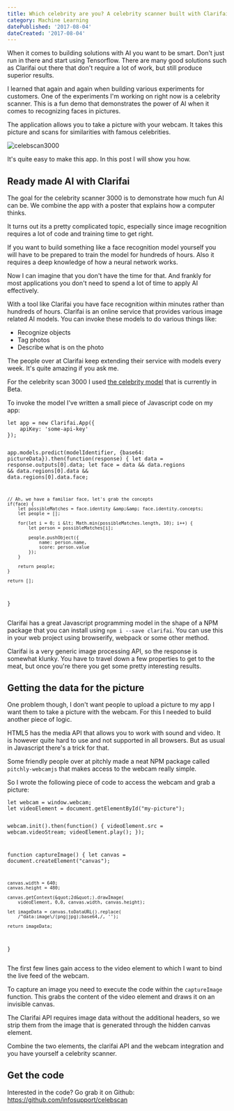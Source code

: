 ```yaml
---
title: Which celebrity are you? A celebrity scanner built with Clarifai
category: Machine Learning
datePublished: '2017-08-04'
dateCreated: '2017-08-04'
---
```

<!--kg-card-begin: markdown--><p>When it comes to building solutions with AI you want to be smart. Don't just run in there and start using Tensorflow. There are many good solutions such as Clarifai out there that don't require a lot of work, but still produce superior results.</p>
<p>I learned that again and again when building various experiments for customers. One of the experiments I'm working on right now is a celebrity scanner. This is a fun demo that demonstrates the power of AI when it comes to recognizing faces in pictures.</p>
<p>The application allows you to take a picture with your webcam. It takes this picture and scans for similarities with famous celebrities.</p>
<p><img src="/content/images/2017/08/celebscan3000.png" alt="celebscan3000"></p>
<p>It's quite easy to make this app. In this post I will show you how.</p>
<h2 id="readymadeaiwithclarifai">Ready made AI with Clarifai</h2>
<p>The goal for the celebrity scanner 3000 is to demonstrate how much fun AI can be. We combine the app with a poster that explains how a computer thinks.</p>
<p>It turns out its a pretty complicated topic, especially since image recognition requires a lot of code and training time to get right.</p>
<p>If you want to build something like a face recognition model yourself you will have to be prepared to train the model for hundreds of hours. Also it requires a deep knowledge of how a neural network works.</p>
<p>Now I can imagine that you don't have the time for that. And frankly for most applications you don't need to spend a lot of time to apply AI effectively.</p>
<p>With a tool like Clarifai you have face recognition within minutes rather than hundreds of hours. Clarifai is an online service that provides various image related AI models. You can invoke these models to do various things like:</p>
<ul>
<li>Recognize objects</li>
<li>Tag photos</li>
<li>Describe what is on the photo</li>
</ul>
<p>The people over at Clarifai keep extending their service with models every week. It's quite amazing if you ask me.</p>
<p>For the celebrity scan 3000 I used <a href="git@github.com:wmeints/olympus.git">the celebrity model</a> that is currently in Beta.</p>
<p>To invoke the model I've written a small piece of Javascript code on my app:</p>
<pre><code>let app = new Clarifai.App({
    apiKey: 'some-api-key'
});

app.models.predict(modelIdentifier, {base64: pictureData}).then(function(response) {
    let data = response.outputs[0].data;
                let face = data 
                    &amp;&amp; data.regions 
                    &amp;&amp; data.regions[0].data 
                    &amp;&amp; data.regions[0].data.face;
                
    // Ah, we have a familiar face, let's grab the concepts
    if(face) {
        let possibleMatches = face.identity &amp;&amp; face.identity.concepts;
        let people = [];

        for(let i = 0; i &lt; Math.min(possibleMatches.length, 10); i++) {
            let person = possibleMatches[i];

            people.pushObject({ 
                name: person.name,
                score: person.value
            });
        }
        
        return people;
    }
    
    return [];
}
</code></pre>
<p>Clarifai has a great Javascript programming model in the shape of a NPM package that you can install using <code>npm i --save clarifai</code>. You can use this in your web project using browserify, webpack or some other method.</p>
<p>Clarifai is a very generic image processing API, so the response is somewhat klunky. You have to travel down a few properties to get to the meat, but once you're there you get some pretty interesting results.</p>
<h2 id="gettingthedataforthepicture">Getting the data for the picture</h2>
<p>One problem though, I don't want people to upload a picture to my app I want them to take a picture with the webcam. For this I needed to build another piece of logic.</p>
<p>HTML5 has the media API that allows you to work with sound and video. It is however quite hard to use and not supported in all browsers. But as usual in Javascript there's a trick for that.</p>
<p>Some friendly people over at pitchly made a neat NPM package called <code>pitchly-webcamjs</code> that makes access to the webcam really simple.</p>
<p>So I wrote the following piece of code to access the webcam and grab a picture:</p>
<pre><code>let webcam = window.webcam;
let videoElement = document.getElementById(&quot;my-picture&quot;);

webcam.init().then(function() {
    videoElement.src = webcam.videoStream;
    videoElement.play();
});

function captureImage() {
    let canvas = document.createElement(&quot;canvas&quot;);

    canvas.width = 640;
    canvas.height = 480;

    canvas.getContext(&quot;2d&quot;).drawImage(
        videoElement, 0,0, canvas.width, canvas.height);
        
    let imageData = canvas.toDataURL().replace(
        /^data:image\/(png|jpg);base64,/, '');
        
    return imageData;
}
</code></pre>
<p>The first few lines gain access to the video element to which I want to bind the live feed of the webcam.</p>
<p>To capture an image you need to execute the code within the <code>captureImage</code> function. This grabs the content of the video element and draws it on an invisible canvas.</p>
<p>The Clarifai API requires image data without the additional headers, so we strip them from the image that is generated through the hidden canvas element.</p>
<p>Combine the two elements, the clarifai API and the webcam integration and you have yourself a celebrity scanner.</p>
<h2 id="getthecode">Get the code</h2>
<p>Interested in the code? Go grab it on Github: <a href="https://github.com/infosupport/celebscan">https://github.com/infosupport/celebscan</a></p>
<!--kg-card-end: markdown-->

